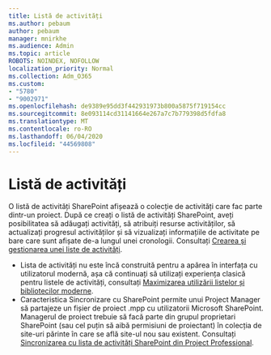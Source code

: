 ```yaml
---
title: Listă de activități
ms.author: pebaum
author: pebaum
manager: mnirkhe
ms.audience: Admin
ms.topic: article
ROBOTS: NOINDEX, NOFOLLOW
localization_priority: Normal
ms.collection: Adm_O365
ms.custom:
- "5780"
- "9002971"
ms.openlocfilehash: de9389e95dd3f442931973b800a5875f719154cc
ms.sourcegitcommit: 8e093114cd31141664e267a7c7b779398d5fdfa8
ms.translationtype: MT
ms.contentlocale: ro-RO
ms.lasthandoff: 06/04/2020
ms.locfileid: "44569808"
---
```

# <a name="task-list"></a>Listă de activități

O listă de activități SharePoint afișează o colecție de activități care fac parte dintr-un proiect. După ce creați o listă de activități SharePoint, aveți posibilitatea să adăugați activități, să atribuiți resurse activităților, să actualizați progresul activităților și să vizualizați informațiile de activitate pe bare care sunt afișate de-a lungul unei cronologii. Consultați [Crearea și gestionarea unei liste de activități](https://support.microsoft.com/office/466ad207-46fd-4c77-9af1-41bc23cec21a).  

-   Lista de activități nu este încă construită pentru a apărea în interfața cu utilizatorul modernă, așa că continuați să utilizați experiența clasică pentru listele de activități, consultați [Maximizarea utilizării listelor și bibliotecilor moderne](https://docs.microsoft.com/sharepoint/dev/transform/modernize-userinterface-lists-and-libraries).
-   Caracteristica Sincronizare cu SharePoint permite unui Project Manager să partajeze un fișier de proiect .mpp cu utilizatorii Microsoft SharePoint. Managerul de proiect trebuie să facă parte din grupul proprietari SharePoint (sau cel puțin să aibă permisiuni de proiectant) în colecția de site-uri părinte în care se află site-ul nou sau existent. Consultați [Sincronizarea cu lista de activități SharePoint din Project Professional](https://docs.microsoft.com/office/troubleshoot/project/sync-with-tasks-from-project).